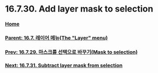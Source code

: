 # 16.7.30. Add layer mask to selection

### [Home](./00-home.md)
### [Parent: 16.7. 레이어 메뉴(The "Layer" menu)](./16-07-00-the-layer-menu.md)
### [Prev: 16.7.29. 마스크를 선택으로 바꾸기(Mask to selection)](./16-07-29-mask_to_selection.md)
### [Next: 16.7.31. Subtract layer mask from selection](./16-07-31-subtract-layer-mask-from-selection.md)
